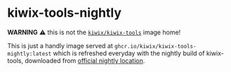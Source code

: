 # kiwix-tools-nightly

**WARNING** ⚠️ this is not the [`kiwix/kiwix-tools`](https://github.com/kiwix/kiwix-tools/) image home!

This is just a handly image served at `ghcr.io/kiwix/kiwix-tools-mightly:latest` which is refreshed everyday with the nightly build of kiwix-tools, downloaded from [official nightly location](download.kiwix.org/nightly).